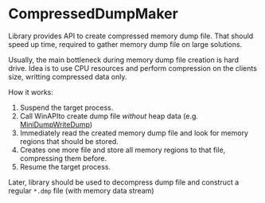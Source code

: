 # CompressedDumpMaker
Library provides API to create compressed memory dump file. That should speed up time, required to gather memory dump file on large solutions.

Usually, the main bottleneck during memory dump file creation is hard drive. Idea is to use CPU resources and perform compression on the clients size, writting compressed data only.

How it works: 

1. Suspend the target process.
1. Call WinAPIto create dump file _without_ heap data (e.g. [MiniDumpWriteDump](https://msdn.microsoft.com/en-us/library/windows/desktop/ms680360(v=vs.85).aspx))
1. Immediately read the created memory dump file and look for memory regions that should be stored.
1. Creates one more file and store all memory regions to that file, compressing them before.
2. Resume the target process.

Later, library should be used to decompress dump file and construct a regular `*.dmp` file (with memory data stream) 
